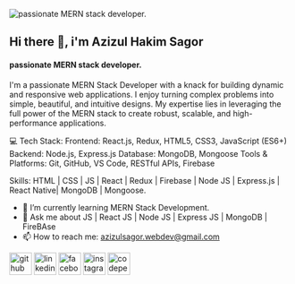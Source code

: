 ![passionate MERN stack developer.](https://media.licdn.com/dms/image/D4E16AQHbdW5dVc-Tog/profile-displaybackgroundimage-shrink_350_1400/0/1723300407738?e=1729123200&v=beta&t=dcC0_eHkEnM5CgCjH8pHWNTf_HoX7UKlxndrSumxgDw)
## Hi there 👋, i'm Azizul Hakim Sagor
#### passionate MERN stack developer.

I'm a passionate MERN Stack Developer with a knack for building dynamic and responsive web applications. I enjoy turning complex problems into simple, beautiful, and intuitive designs. My expertise lies in leveraging the full power of the MERN stack to create robust, scalable, and high-performance applications.

💻 Tech Stack:
Frontend: React.js, Redux, HTML5, CSS3, JavaScript (ES6+)
Backend: Node.js, Express.js
Database: MongoDB, Mongoose
Tools & Platforms: Git, GitHub, VS Code, RESTful APIs, Firebase


Skills: HTML | CSS | JS | React | Redux | Firebase | Node JS | Express.js | React Native|  MongoDB | Mongoose. 

- 🌱 I’m currently learning MERN Stack Development. 
- 💬 Ask me about JS | React JS |  Node JS | Express JS | MongoDB | FireBAse 
- 📫 How to reach me: azizulsagor.webdev@gmail.com 


[<img src='https://cdn.jsdelivr.net/npm/simple-icons@3.0.1/icons/github.svg' alt='github' height='40'>](https://github.com/https://github.com/azizulsagor4)  [<img src='https://cdn.jsdelivr.net/npm/simple-icons@3.0.1/icons/linkedin.svg' alt='linkedin' height='40'>](https://www.linkedin.com/in/https://www.linkedin.com/in/azizul-hakim-964919321//)  [<img src='https://cdn.jsdelivr.net/npm/simple-icons@3.0.1/icons/facebook.svg' alt='facebook' height='40'>](https://www.facebook.com/https://www.facebook.com/azizulsagor44/)  [<img src='https://cdn.jsdelivr.net/npm/simple-icons@3.0.1/icons/instagram.svg' alt='instagram' height='40'>](https://www.instagram.com/https://www.instagram.com/azizulsagor2?igsh=ZjEwMnNlZDcxamNn/)  [<img src='https://cdn.jsdelivr.net/npm/simple-icons@3.0.1/icons/codepen.svg' alt='codepen' height='40'>](https://codepen.io/https://codepen.io/azizulsagor)  


